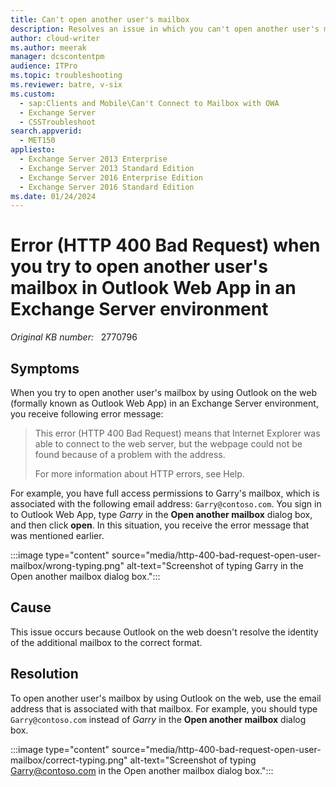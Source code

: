 ```yaml
---
title: Can't open another user's mailbox
description: Resolves an issue in which you can't open another user's mailbox by using Outlook Web App in an Exchange Server environment.
author: cloud-writer
ms.author: meerak
manager: dcscontentpm
audience: ITPro
ms.topic: troubleshooting
ms.reviewer: batre, v-six
ms.custom: 
  - sap:Clients and Mobile\Can't Connect to Mailbox with OWA
  - Exchange Server
  - CSSTroubleshoot
search.appverid: 
  - MET150
appliesto: 
  - Exchange Server 2013 Enterprise
  - Exchange Server 2013 Standard Edition
  - Exchange Server 2016 Enterprise Edition
  - Exchange Server 2016 Standard Edition
ms.date: 01/24/2024
---
```

# Error (HTTP 400 Bad Request) when you try to open another user's mailbox in Outlook Web App in an Exchange Server environment

_Original KB number:_ &nbsp; 2770796

## Symptoms

When you try to open another user's mailbox by using Outlook on the web (formally known as Outlook Web App) in an Exchange Server environment, you receive following error message:

> This error (HTTP 400 Bad Request) means that Internet Explorer was able to connect to the web server, but the webpage could not be found because of a problem with the address.
>
> For more information about HTTP errors, see Help.

For example, you have full access permissions to Garry's mailbox, which is associated with the following email address: `Garry@contoso.com`. You sign in to Outlook Web App, type *Garry* in the **Open another mailbox** dialog box, and then click **open**. In this situation, you receive the error message that was mentioned earlier.

:::image type="content" source="media/http-400-bad-request-open-user-mailbox/wrong-typing.png" alt-text="Screenshot of typing Garry in the Open another mailbox dialog box.":::

## Cause

This issue occurs because Outlook on the web doesn't resolve the identity of the additional mailbox to the correct format.

## Resolution

To open another user's mailbox by using Outlook on the web, use the email address that is associated with that mailbox. For example, you should type `Garry@contoso.com` instead of *Garry* in the **Open another mailbox** dialog box.

:::image type="content" source="media/http-400-bad-request-open-user-mailbox/correct-typing.png" alt-text="Screenshot of typing Garry@contoso.com in the Open another mailbox dialog box.":::
